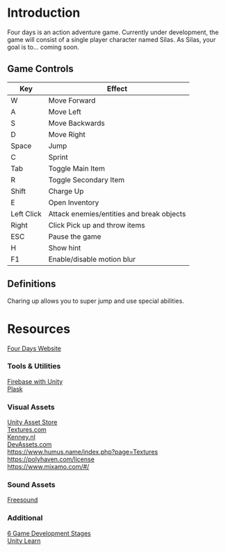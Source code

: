 # Introduction

Four days is an action adventure game. Currently under development, the game will consist of a single player character named Silas. As Silas, your goal is to... coming soon.

## Game Controls

| Key        | Effect                                    |
| ---------- | ----------------------------------------- |
| W          | Move Forward                              |
| A          | Move Left                                 |
| S          | Move Backwards                            |
| D          | Move Right                                |
| Space      | Jump                                      |
| C          | Sprint                                    |
| Tab        | Toggle Main Item                          |
| R          | Toggle Secondary Item                     |
| Shift      | Charge Up                                 |
| E          | Open Inventory                            |
| Left Click | Attack enemies/entities and break objects |
| Right      | Click Pick up and throw items             |
| ESC        | Pause the game                            |
| H          | Show hint                                 |
| F1         | Enable/disable motion blur                |

## Definitions

Charing up allows you to super jump and use special abilities.

# Resources

[Four Days Website](https://fourdays.aspect.cx)  

### Tools & Utilities

[Firebase with Unity](https://firebase.google.com/docs/games/setup)  
[Plask](https://plask.ai/)  

### Visual Assets

[Unity Asset Store](https://assetstore.unity.com/)  
[Textures.com](https://www.textures.com/)  
[Kenney.nl](https://www.kenney.nl/)  
[DevAssets.com](https://devassets.com/)  
https://www.humus.name/index.php?page=Textures  
https://polyhaven.com/license  
https://www.mixamo.com/#/  

### Sound Assets

[Freesound](https://freesound.org/)  

### Additional

[6 Game Development Stages](https://kevurugames.com/blog/6-key-stages-of-game-development-from-concept-to-standing-ovation/)  
[Unity Learn](https://learn.unity.com/course/create-with-code)  
